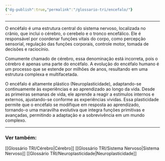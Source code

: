 ```yaml
---
{"dg-publish":true,"permalink":"/glossario-tri/encefalo/"}
---
```


---

O encéfalo é uma estrutura central do sistema nervoso, localizada no crânio, que inclui o cérebro, o cerebelo e o tronco encefálico. Ele é responsável por coordenar funções vitais do corpo, como percepção sensorial, regulação das funções corporais, controle motor, tomada de decisões e raciocínio.  
  
Comumente chamado de cérebro, essa denominação está incorreta, pois o cérebro é apenas uma parte do encéfalo. A evolução do encéfalo humano é um processo que se estende por milhões de anos, resultando em uma estrutura complexa e multifacetada.  
  
O encéfalo é altamente plástico (Neuroplasticidade), adaptando-se continuamente às experiências e ao aprendizado ao longo da vida. Desde as primeiras semanas de vida, ele aprende a reagir a estímulos internos e externos, ajustando-se conforme as experiências vividas. Essa plasticidade permite que o encéfalo se modifique em resposta ao aprendizado, tornando-o uma maravilha evolutiva que integra funções primitivas e avançadas, permitindo a adaptação e a sobrevivência em um mundo complexo.



----

### Ver também:

[[Glossário TRI/Cérebro\|Cérebro]]
[[Glossário TRI/Sistema Nervoso\|Sistema Nervoso]]
[[Glossário TRI/Neuroplasticidade\|Neuroplasticidade]]
